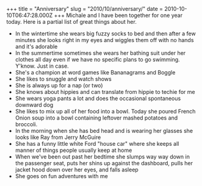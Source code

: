 +++
title = "Anniversary"
slug = "2010/10/anniversary/"
date = 2010-10-10T06:47:28.000Z
+++
Michale and I have been together for one year today. Here is a partial list of great things about her.

*   In the wintertime she wears big fuzzy socks to bed and then after a few minutes she looks right in my eyes and wiggles them off with no hands and it's adorable
*   In the summertime sometimes she wears her bathing suit under her clothes all day even if we have no specific plans to go swimming. Y'know. Just in case.
*   She's a champion at word games like Bananagrams and Boggle
*   She likes to snuggle and watch shows
*   She is always up for a nap (or two)
*   She knows about hippies and can translate from hippie to techie for me
*   She wears yoga pants a lot and does the occasional spontaneous downward dog
*   She likes to mix up all of her food into a bowl. Today she poured French Onion soup into a bowl containing leftover mashed potatoes and broccoli.
*   In the morning when she has bed head and is wearing her glasses she looks like Ray from Jerry McGuire
*   She has a funny little white Ford "house car" where she keeps all manner of things people usually keep at home
*   When we've been out past her bedtime she slumps way way down in the passenger seat, puts her shins up against the dashboard, pulls her jacket hood down over her eyes, and falls asleep
*   She goes on fun adventures with me